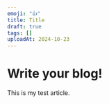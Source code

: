```yaml
---
emoji: "👍"
title: Title
draft: true
tags: []
uploadAt: 2024-10-23
---
```

# Write your blog!

This is my test article.
